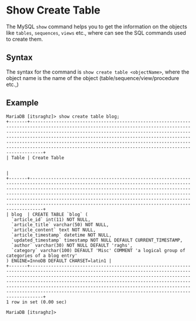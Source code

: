 # Show Create Table

The MySQL `show` command helps you to get the information on the objects like `tables`, `sequences`, `views` etc., where can see the SQL commands used to create them.

## Syntax

 The syntax for the command is `show create table <objectName>`, where the object name is the name of the object (table/sequence/view/procedure etc.,)

## Example

```
MariaDB [itsraghz]> show create table blog;
+-------+-----------------------------------------------------------------------------------------------------------------------------------------------------------------------------------------------------------------------------------------------------------------------------------------------------------------------------------------------------------------------------------------------------------------------------------------+
| Table | Create Table

                                                                                                  |
+-------+-----------------------------------------------------------------------------------------------------------------------------------------------------------------------------------------------------------------------------------------------------------------------------------------------------------------------------------------------------------------------------------------------------------------------------------------+
| blog  | CREATE TABLE `blog` (
  `article_id` int(11) NOT NULL,
  `article_title` varchar(50) NOT NULL,
  `article_content` text NOT NULL,
  `article_timestamp` datetime NOT NULL,
  `updated_timestamp` timestamp NOT NULL DEFAULT CURRENT_TIMESTAMP,
  `author` varchar(30) NOT NULL DEFAULT 'raghs',
  `category` varchar(100) DEFAULT 'Misc' COMMENT 'a logical group of categories of a blog entry'
) ENGINE=InnoDB DEFAULT CHARSET=latin1 |
+-------+-----------------------------------------------------------------------------------------------------------------------------------------------------------------------------------------------------------------------------------------------------------------------------------------------------------------------------------------------------------------------------------------------------------------------------------------+
1 row in set (0.00 sec)

MariaDB [itsraghz]>
```
